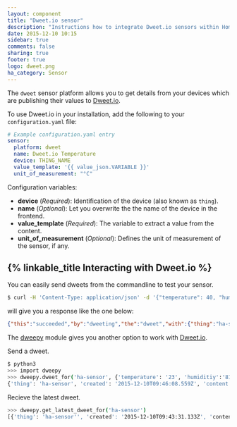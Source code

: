 ```yaml
---
layout: component
title: "Dweet.io sensor"
description: "Instructions how to integrate Dweet.io sensors within Home Assistant."
date: 2015-12-10 10:15
sidebar: true
comments: false
sharing: true
footer: true
logo: dweet.png
ha_category: Sensor
---
```


The `dweet` sensor platform allows you to get details from your devices which are publishing their values to [Dweet.io](https://dweet.io/).

To use Dweet.io in your installation, add the following to your `configuration.yaml` file:

```yaml
# Example configuration.yaml entry
sensor:
  platform: dweet
  name: Dweet.io Temperature
  device: THING_NAME
  value_template: '{{ value_json.VARIABLE }}'
  unit_of_measurement: "°C"
```

Configuration variables:

- **device** (*Required*): Identification of the device (also known as `thing`).
- **name** (*Optional*): Let you overwrite the the name of the device in the frontend.
- **value_template** (*Required*): The variable to extract a value from the content.
- **unit_of_measurement** (*Optional*): Defines the unit of measurement of the sensor, if any.

## {% linkable_title Interacting with Dweet.io %}

You can easily send dweets from the commandline to test your sensor.

```bash
$ curl -H 'Content-Type: application/json' -d '{"temperature": 40, "humidity": 65}' https://dweet.io/dweet/for/ha-sensor
```
will give you a response like the one below:

```json
{"this":"succeeded","by":"dweeting","the":"dweet","with":{"thing":"ha-sensor","created":"2015-12-10T09:43:31.133Z","content":{"temperature":40,"humidity":65}}}
```

The [dweepy](https://github.com/paddycarey/dweepy) module gives you another option to work with [Dweet.io](https://dweet.io/).

Send a dweet. 

```bash
$ python3
>>> import dweepy
>>> dweepy.dweet_for('ha-sensor', {'temperature': '23', 'humiditiy':'81'})
{'thing': 'ha-sensor', 'created': '2015-12-10T09:46:08.559Z', 'content': {'humiditiy': 81, 'temperature': 23}}
```

Recieve the latest dweet.

```bash
>>> dweepy.get_latest_dweet_for('ha-sensor')
[{'thing': 'ha-sensor'', 'created': '2015-12-10T09:43:31.133Z', 'content': {'humidity': 65, 'temperature': 40}}]
```

